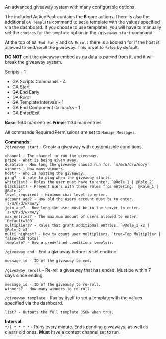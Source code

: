An advanced giveaway system with many configurable options.  

The included ActionPack contains the **6** core actions. There is also the additional `GA Template` command to set a template with the values specified via the dashboard.
If you choose to use templates, you will have to manually set the `choices` for the `template` option in the `/giveaway start` command.

At the top of `GA End Early` and `GA Reroll` there is a boolean for if the host is allowed to end/reroll the giveaway. This is set to `false` by default.

**DO NOT** edit the giveaway embed as ga data is parsed from it, and it will break the giveaway system.

Scripts - 1
  - GA Scripts
Commands - 4
  - GA Start
  - GA End Early
  - GA Reroll
  - GA Template
Intervals - 1
  - GA End
Component Callbacks - 1
  - GA Enter/Exit

**Base**: 564 max entries
**Prime**:  1134 max entries

All commands Required Permissions are set to `Manage Messages`.  

__Commands__:  
`/giveaway start` - Create a giveaway with customizable conditions.  
```
channel - The channel to run the giveaway.  
prize - What is being given away.  
duration - How long the giveaway should run for. `s/m/h/d/w/mo/y`  
winners - How many winners.  
host? - Who is hosting the giveaway.  
ping? - A role to ping when the giveaway starts.  
whitelist? - Roles the user must have to enter. `@Role_1 | @Role_2`  
blacklist? - Prevent users with these roles from entering. `@Role_1 | @Role_2`  
level_required? - Minimum chat level to enter.  
account_age? - How old the users account must be to enter. `s/m/h/d/w/mo/y`  
join_age? - How long the user must be in the server to enter. `s/m/h/d/w/mo/y`  
max_entries? - The maximum amount of users allowed to enter. `Default=300`  
multipliers? - Roles that grant additional entries. `@Role_1 x2 | @Role_2 x3`  
multi_highest? - How to count user multipliers. `true=Top Multiplier | false=Add Total`  
template? - Use a predefined conditions template.  
```  
`/giveaway end` - End a giveaway before its set endtime.  
```  
message_id - ID of the giveaway to end.  
```  
`/giveaway reroll` - Re-roll a giveaway that has ended. Must be within 7 days since ending.  
```  
message_id - ID of the giveaway to re-roll.  
winners? - How many winners to re-roll.  
```  
`/giveaway template` - Run by itself to set a template with the values specified via the dashboard.  
```  
list? - Outputs the full template JSON when true.  
```  
__Interval__:  
`*/1 * * * *` - Runs every minute. Ends pending giveaways, as well as clears old ones. **Must** have a context channel set to run.
